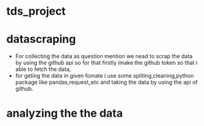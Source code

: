 # tds_project

# datascraping
  *  For collecting the data as question mention we nead to scrap the data by using the github api so for that firstly imake the github token so that i able to fetch the data,
  * for geting the data in given fomate i use some spliting,cleaning,python package like pandas,request_etc and taking the data by using the api of github.

# analyzing the the data

    
 
